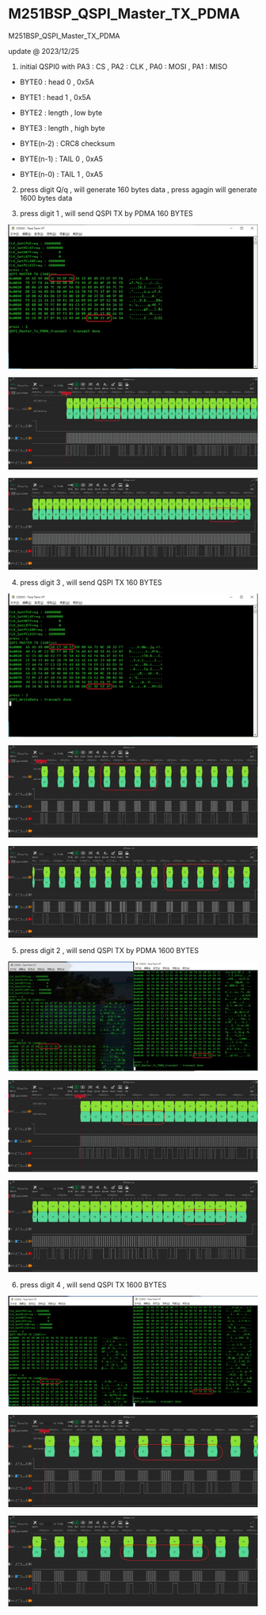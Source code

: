 # M251BSP_QSPI_Master_TX_PDMA
 M251BSP_QSPI_Master_TX_PDMA

update @ 2023/12/25

1. initial QSPI0 with PA3 : CS , PA2 : CLK , PA0 : MOSI , PA1 : MISO 

- BYTE0 : head 0 , 0x5A

- BYTE1 : head 1 , 0x5A

- BYTE2 : length , low byte 

- BYTE3 : length , high byte 

- BYTE(n-2) : CRC8 checksum

- BYTE(n-1) : TAIL 0 , 0xA5 

- BYTE(n-0) : TAIL 1 , 0xA5


2. press digit Q/q , will generate 160 bytes data , press agagin will generate 1600 bytes data

3. press digit 1 , will send QSPI TX by PDMA 160 BYTES 

![image](https://github.com/released/M251BSP_QSPI_Master_TX_PDMA/blob/main/log_qspi_pdma_160.jpg)	


![image](https://github.com/released/M251BSP_QSPI_Master_TX_PDMA/blob/main/LA_qspi_pdma_160_head.jpg)	


![image](https://github.com/released/M251BSP_QSPI_Master_TX_PDMA/blob/main/LA_qspi_pdma_160_tail.jpg)	


4. press digit 3 , will send QSPI TX 160 BYTES 

![image](https://github.com/released/M251BSP_QSPI_Master_TX_PDMA/blob/main/log_qspi_normal_160.jpg)	


![image](https://github.com/released/M251BSP_QSPI_Master_TX_PDMA/blob/main/LA_qspi_normal_160_head.jpg)	


![image](https://github.com/released/M251BSP_QSPI_Master_TX_PDMA/blob/main/LA_qspi_normal_160_tail.jpg)	


5. press digit 2 , will send QSPI TX by PDMA 1600 BYTES 

![image](https://github.com/released/M251BSP_QSPI_Master_TX_PDMA/blob/main/log_qspi_pdma_1600.jpg)	


![image](https://github.com/released/M251BSP_QSPI_Master_TX_PDMA/blob/main/LA_qspi_pdma_1600_head.jpg)	


![image](https://github.com/released/M251BSP_QSPI_Master_TX_PDMA/blob/main/LA_qspi_pdma_1600_tail.jpg)	


6. press digit 4 , will send QSPI TX 1600 BYTES 

![image](https://github.com/released/M251BSP_QSPI_Master_TX_PDMA/blob/main/log_qspi_normal_1600.jpg)	


![image](https://github.com/released/M251BSP_QSPI_Master_TX_PDMA/blob/main/LA_qspi_normal_1600_head.jpg)	


![image](https://github.com/released/M251BSP_QSPI_Master_TX_PDMA/blob/main/LA_qspi_normal_1600_tail.jpg)	

